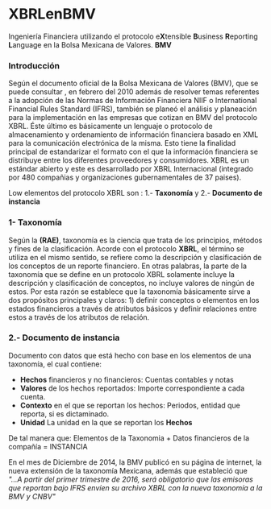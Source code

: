# XBRLenBMV
Ingeniería Financiera utilizando el protocolo e**X**tensible **B**usiness **R**eporting **L**anguage en la Bolsa Mexicana de Valores. **BMV**

### Introducción

Según el documento oficial de la Bolsa Mexicana de Valores (BMV), que se puede consultar , en febrero del 2010 además de resolver temas referentes a la adopción de las Normas de Información Financiera NIIF o International Financial Rules Standard (IFRS), también se planeó el análisis y planeación para la implementación en las empresas que cotizan en BMV del protocolo XBRL. Éste último es básicamente un lenguaje o protocolo de almacenamiento y ordenamiento de información financiera basado en  XML para  la  comunicación  electrónica de la misma. Esto tiene la finalidad principal de estandarizar el formato con el que la información financiera se distribuye entre los diferentes proveedores y consumidores. XBRL es un estándar abierto y este es desarrollado por XBRL Internacional (integrado por 480 compañias y organizaciones gubernamentales de 37 paises).

Low elementos del protocolo XBRL son : 1.- **Taxonomía** y 2.- **Documento de instancia**

### 1- Taxonomía

Según la **(RAE)**, taxonomía es la ciencia que trata de los principios, métodos y fines de la clasificación. Acorde con el protocolo **XBRL**, el término se utiliza en el mismo sentido, se refiere como la  descripción y clasificación de los conceptos de un reporte financiero. En otras palabras, la parte de la taxonomía que se define en un protocolo XBRL solamente incluye la descripción y clasificación de conceptos, no incluye valores de ningún de estos. Por esta razón se establece que la taxonomía básicamente sirve a dos propósitos principales y claros: 1) definir conceptos o elementos en los estados financieros a través de atributos básicos y definir relaciones entre estos a través de los atributos de relación.

### 2.- Documento de instancia

Documento con datos que está hecho con base en los elementos de una taxonomía, el cual contiene:

- **Hechos** financieros y no financieros: Cuentas contables y notas
- **Valores** de los hechos reportados: Importe correspondiente a cada cuenta.
- **Contexto** en el que se reportan los hechos: Periodos, entidad que reporta, si es dictaminado.
- **Unidad** La unidad en la que se reportan los **Hechos**

De tal manera que: Elementos de la Taxonomia + Datos financieros de la compañía = INSTANCIA

En el mes de Diciembre de 2014, la BMV publicó en su página de internet, la nueva extensión de la taxonomía Mexicana, además que estableció que *"...A partir del primer trimestre de 2016, será obligatorio que las emisoras que reportan bajo IFRS envíen su archivo XBRL con la nueva taxonomía a la BMV y CNBV"*



